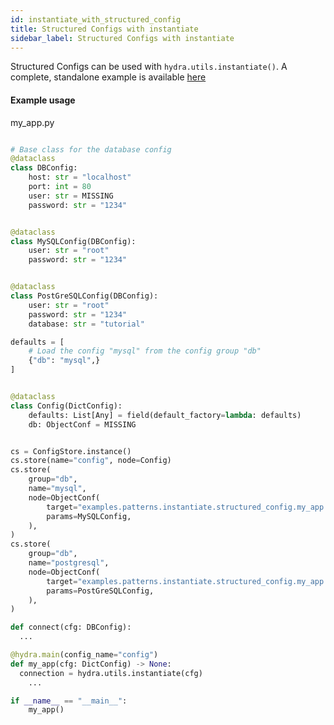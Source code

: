 ```yaml
---
id: instantiate_with_structured_config
title: Structured Configs with instantiate
sidebar_label: Structured Configs with instantiate
---
```


Structured Configs can be used with `hydra.utils.instantiate()`. A complete, standalone example is available [here](https://github.com/facebookresearch/hydra/tree/master/examples/patterns/instantiate/structured_configs)

#### Example usage

my_app.py
```python

# Base class for the database config
@dataclass
class DBConfig:
    host: str = "localhost"
    port: int = 80
    user: str = MISSING
    password: str = "1234"


@dataclass
class MySQLConfig(DBConfig):
    user: str = "root"
    password: str = "1234"


@dataclass
class PostGreSQLConfig(DBConfig):
    user: str = "root"
    password: str = "1234"
    database: str = "tutorial"

defaults = [
    # Load the config "mysql" from the config group "db"
    {"db": "mysql",}
]


@dataclass
class Config(DictConfig):
    defaults: List[Any] = field(default_factory=lambda: defaults)
    db: ObjectConf = MISSING


cs = ConfigStore.instance()
cs.store(name="config", node=Config)
cs.store(
    group="db",
    name="mysql",
    node=ObjectConf(
        target="examples.patterns.instantiate.structured_config.my_app.MySQLConnection",
        params=MySQLConfig,
    ),
)
cs.store(
    group="db",
    name="postgresql",
    node=ObjectConf(
        target="examples.patterns.instantiate.structured_config.my_app.PostgreSQLConnection",
        params=PostGreSQLConfig,
    ),
)

def connect(cfg: DBConfig):
  ...

@hydra.main(config_name="config")
def my_app(cfg: DictConfig) -> None:
  connection = hydra.utils.instantiate(cfg)
    ...

if __name__ == "__main__":
    my_app()
```